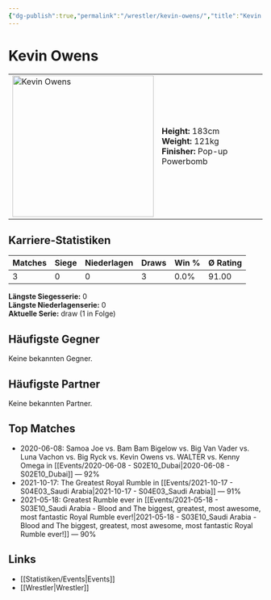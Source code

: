 ```yaml
---
{"dg-publish":true,"permalink":"/wrestler/kevin-owens/","title":"Kevin Owens","tags":["wrestler"],"noteIcon":""}
---
```



# Kevin Owens

<table>
        <tr>
        <td><img src="https://github.com/CptSpaulding1980/choke-slam-wrestling/releases/download/images/Kevin_Owens.png" width="280" alt="Kevin Owens"></td>
        <td>
        <b>Height:</b> 183cm<br>
        <b>Weight:</b> 121kg<br>
        <b>Finisher:</b> Pop-up Powerbomb<br>
        </td>
        </tr>
        </table>
        
## Karriere-Statistiken

| Matches | Siege | Niederlagen | Draws | Win % | Ø Rating |
|---------|-------|-------------|-------|-------|-----------|
| 3 | 0 | 0 | 3 | 0.0% | 91.00 |

**Längste Siegesserie:** 0<br>**Längste Niederlagenserie:** 0<br>**Aktuelle Serie:** draw (1 in Folge)


## Häufigste Gegner
Keine bekannten Gegner.

## Häufigste Partner
Keine bekannten Partner.

## Top Matches
- 2020-06-08: Samoa Joe vs. Bam Bam Bigelow vs. Big Van Vader vs. Luna Vachon vs. Big Ryck vs. Kevin Owens vs. WALTER vs. Kenny Omega in [[Events/2020-06-08 - S02E10_Dubai\|2020-06-08 - S02E10_Dubai]] — 92%
- 2021-10-17: The Greatest Royal Rumble in [[Events/2021-10-17 - S04E03_Saudi Arabia\|2021-10-17 - S04E03_Saudi Arabia]] — 91%
- 2021-05-18: Greatest Rumble ever in [[Events/2021-05-18 - S03E10_Saudi Arabia - Blood and The biggest, greatest, most awesome, most fantastic Royal Rumble ever!\|2021-05-18 - S03E10_Saudi Arabia - Blood and The biggest, greatest, most awesome, most fantastic Royal Rumble ever!]] — 90%

## Links
- [[Statistiken/Events\|Events]]
- [[Wrestler\|Wrestler]]
